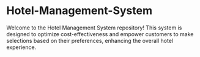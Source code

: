 # Hotel-Management-System
Welcome to the Hotel Management System repository! This system is designed to optimize cost-effectiveness and empower customers to make selections based on their preferences, enhancing the overall hotel experience.
